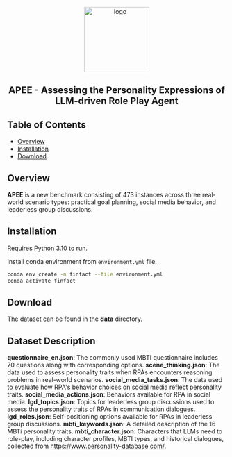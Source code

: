 <p align="center">
  <img center src="https://i.postimg.cc/C5zYG9B1/20240929225943.png" width = "150" alt="logo">
</p>

<h2 align="center">APEE - Assessing the Personality Expressions of LLM-driven Role Play
Agent</h2>

## Table of Contents

- [Overview](#overview)
- [Installation](#Installation)
- [Download](#Download)

## Overview
**APEE** is a new benchmark consisting of 473 instances across three real-world scenario types: practical goal planning, social media behavior, and leaderless group discussions.

## Installation

Requires Python 3.10 to run.

Install conda environment from `environment.yml` file.

```sh
conda env create -n finfact --file environment.yml
conda activate finfact
```

## Download
The dataset can be found in the **data**  directory.

## Dataset Description
**questionnaire_en.json**: The commonly used MBTI questionnaire includes 70 questions along with corresponding options.
**scene_thinking.json**: The data used to assess personality traits when RPAs encounters reasoning problems in real-world scenarios.
**social_media_tasks.json**: The data used to evaluate how RPA's behavior choices on social media reflect personality traits.
**social_media_actions.json**: Behaviors available for RPA in social media.
**lgd_topics.json**: Topics for leaderless group discussions used to assess the personality traits of RPAs in communication dialogues.
**lgd_roles.json**: Self-positioning options available for RPAs in leaderless group discussions.
**mbti_keywords.json**: A detailed description of the 16 MBTi personality traits.
**mbti_character.json**: Characters that LLMs need to role-play, including character profiles, MBTI types, and historical dialogues, collected from https://www.personality-database.com/.
